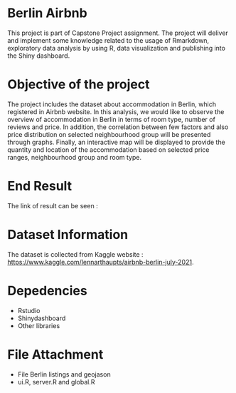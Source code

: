 # Berlin Airbnb

This project is part of Capstone Project assignment. 
The project will deliver and implement some knowledge related to the usage of Rmarkdown, exploratory data analysis by using R, data visualization and publishing into the Shiny dashboard. 

# Objective of the project 

The project includes the dataset about accommodation in Berlin, which registered in Airbnb website. In this analysis, we would like to observe the overview of accommodation in Berlin in terms of room type, number of reviews and price. In addition, the correlation between few factors and also price distribution on selected neighbourhood group will be presented through graphs. Finally, an interactive map will be displayed to provide the quantity and location of the accommodation based on selected price ranges, neighbourhood group and room type.

# End Result 

The link of result can be seen : 

# Dataset Information 

The dataset is collected from Kaggle website : https://www.kaggle.com/lennarthaupts/airbnb-berlin-july-2021.

# Depedencies 

- Rstudio
- Shinydashboard
- Other libraries

# File Attachment

- File Berlin listings and geojason 
- ui.R, server.R and global.R
